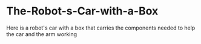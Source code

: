 # The-Robot-s-Car-with-a-Box
Here is a robot's car with a box that carries the components needed to help the car and the arm working 
